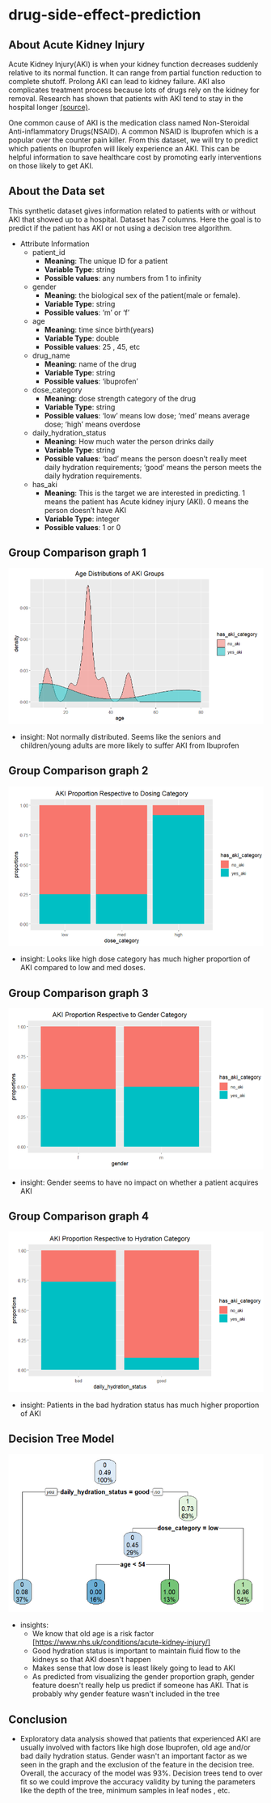 # drug-side-effect-prediction

## About Acute Kidney Injury

Acute Kidney Injury(AKI) is when your kidney function decreases suddenly relative to its normal function. It can range from partial function reduction to complete shutoff. Prolong AKI can lead to kidney failure. AKI also complicates treatment process because lots of drugs  rely on the kidney for removal.
Research has shown that patients with AKI tend to stay in the hospital longer 
[(source)](https://link.springer.com/article/10.1007/s00467-019-04431-3).

One common cause of AKI is the medication class named  Non-Steroidal Anti-inflammatory Drugs(NSAID). A common NSAID is Ibuprofen which is a popular over the counter pain killer. From this dataset, we will try to predict which patients on Ibuprofen will likely experience an AKI. This can be helpful information to save healthcare cost by promoting early interventions on those likely to get AKI.

## About the Data set

This  synthetic dataset gives information related to patients with or without AKI that showed up to a hospital. Dataset has 7 columns. Here the goal is to predict if the patient has AKI or not using a decision tree algorithm.

* Attribute Information
  +	patient_id 
      +	__Meaning__: The unique ID for a patient
      +	__Variable Type__: string
      +	__Possible values__:  any numbers from 1 to infinity
  +	gender 
      +	__Meaning__: the biological sex of the patient(male or female). 
      +	__Variable Type__: string
      +	__Possible values__:  ‘m’ or ‘f’
  +	age 
      +	__Meaning__: time since birth(years)
      +	__Variable Type__: double
      +	__Possible values__:  25 , 45, etc
  +	drug_name 
      +	__Meaning__: name of the drug
      +	__Variable Type__: string
      +	__Possible values__: ‘ibuprofen’
  +	dose_category
      +	__Meaning__: dose  strength category of the drug
      +	__Variable Type__: string
      +	__Possible values__:  ‘low’ means low dose; ‘med’ means average dose; ‘high’ means overdose
  +	daily_hydration_status
      +	__Meaning__:  How much water the person drinks daily
      +	__Variable Type__: string
      +	__Possible values__:   ‘bad’ means the person doesn’t really meet daily hydration requirements; ‘good’ means the person meets the daily hydration requirements.
  +	has_aki 
      +	__Meaning__: This is the target we are interested in predicting. 1 means the patient has Acute kidney injury (AKI). 0 means the person doesn’t have AKI
      +	__Variable Type__: integer
      +	__Possible values__:   1 or 0


## Group Comparison graph 1
![Alt text](age_distribution.PNG)

- insight: Not normally distributed. Seems like the seniors and children/young adults are more likely to suffer AKI from Ibuprofen

## Group Comparison graph 2
![Alt text](dose_category.PNG)

- insight: Looks like high dose category has much higher proportion of AKI compared to low and med doses.

## Group Comparison graph 3
![Alt text](gender.PNG)

- insight: Gender seems to have no impact on whether a patient acquires AKI

## Group Comparison graph 4
![Alt text](hydration_status.PNG)

- insight: Patients in the bad hydration status has much higher proportion of AKI

## Decision Tree Model
![Alt text](decision_tree_model.PNG)


* insights:
  + We know that  old age is a risk factor [https://www.nhs.uk/conditions/acute-kidney-injury/]
  + Good hydration status is important to maintain fluid flow to the kidneys so that AKI doesn't happen
  + Makes sense that low dose is least likely going to lead to AKI
  + As predicted from visualizing the gender proportion graph, gender feature doesn't really help us predict if someone has AKI. That is probably why gender feature wasn't included in the tree

## Conclusion
- Exploratory data analysis showed that patients that experienced AKI are usually involved with factors like high dose Ibuprofen, old age and/or  bad daily hydration status. Gender wasn't an important factor as we seen in the graph and the exclusion of the feature in the decision tree. Overall, the accuracy of the model was 93%. Decision trees tend to over fit so we could improve the accuracy validity by tuning the parameters like the depth of the tree, minimum samples in leaf nodes , etc.